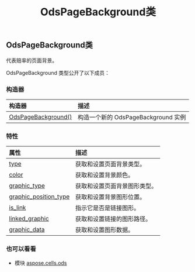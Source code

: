 ﻿---
title: OdsPageBackground类
second_title: Aspose.Cells for Python via .NET API 参考文献
description:
type: docs
weight: 30
url: /zh/python-net/aspose.cells.ods/odspagebackground/
is_root: false
---
## OdsPageBackground类
代表赔率的页面背景。



OdsPageBackground 类型公开了以下成员：

### 构造器
|构造器|描述|
| :- | :- |
| [OdsPageBackground()](/cells/zh/python-net/aspose.cells.ods/odspagebackground/__init__/#) |构造一个新的 OdsPageBackground 实例|


### 特性
|属性|描述|
| :- | :- |
| [type](/cells/zh/python-net/aspose.cells.ods/odspagebackground/type) |获取和设置页面背景类型。|
| [color](/cells/zh/python-net/aspose.cells.ods/odspagebackground/color) |获取和设置背景颜色。|
| [graphic_type](/cells/zh/python-net/aspose.cells.ods/odspagebackground/graphic_type) |获取和设置页面背景图形类型。|
| [graphic_position_type](/cells/zh/python-net/aspose.cells.ods/odspagebackground/graphic_position_type) |获取和设置背景图形位置。|
| [is_link](/cells/zh/python-net/aspose.cells.ods/odspagebackground/is_link) |指示它是否是链接图形。|
| [linked_graphic](/cells/zh/python-net/aspose.cells.ods/odspagebackground/linked_graphic) |获取和设置链接的图形路径。|
| [graphic_data](/cells/zh/python-net/aspose.cells.ods/odspagebackground/graphic_data) |获取和设置图形数据。|



### 也可以看看
* 模块 [aspose.cells.ods](..)
